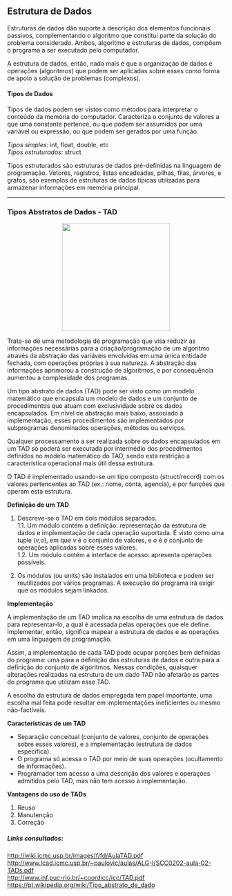 ## Estrutura de Dados

Estruturas de dados dão suporte à descrição dos elementos funcionais passivos, complementando o algoritmo que
constitui parte da solução do problema considerado. Ambos, algoritmo e estruturas de dados, compõem o programa a ser executado pelo computador.

A estrutura de dados, então, nada mais é que a organização de dados e operações (algoritmos) que podem ser aplicadas sobre esses como forma de apoio a solução de problemas (complexos).

#### Tipos de Dados

Tipos de dados podem ser vistos como métodos para interpretar o conteúdo da memória do computador. Caracteriza o conjunto de valores a que uma constante pertence, ou que podem ser assumidos por uma variável ou expressão, ou que podem ser gerados por uma função.

*Tipos simples:* int, float, double, etc   
*Tipos estruturados:* struct  

Tipos estruturados são estruturas de dados pré-definidas na linguagem de programação. Vetores, registros, listas encadeadas, pilhas, filas, árvores, e grafos, são exemplos de estruturas de dados típicas utilizadas para armazenar informações em memória principal. 
____________________
### Tipos Abstratos de Dados - TAD  

<p align="center">
    <img src="http://scp.s-scptuj.mb.edus.si/~murkos/Teorija%20in%20vaje/ROM/Interaktivni%20ra%E8unalni%9Aki%20te%E8aji/computing/cpp/cpp1/img8.gif" width="250">
</p>

Trata-se de uma metodologia de programação que visa reduzir as informações necessárias para a criação/programação de um algoritmo através da abstração das variáveis envolvidas em uma única entidade fechada, com operações próprias à sua natureza. A abstração das informações aprimorou a construção de algoritmos, e por consequência aumentou a complexidade dos programas. 

Um tipo abstrato de dados (TAD) pode ser visto como um modelo matemático que encapsula um modelo de dados e um conjunto de procedimentos que atuam com exclusividade sobre os dados encapsulados. Em nível de abstração mais baixo, associado à implementação, esses procedimentos são implementados por subprogramas denominados operações, métodos ou serviços. 

Qualquer processamento a ser realizada sobre os dados encapsulados em um TAD só poderá ser executada por intermédio dos procedimentos definidos no modelo matemático do TAD, sendo esta restrição a característica operacional mais útil dessa estrutura.

O TAD é implementado usando-se um tipo composto (struct/record) com os valores pertencentes ao TAD (ex.: nome, conta, agencia), e por funções que operam esta estrutura. 

**Definição de um TAD**

1. Descreve-se o TAD em dois módulos separados.  
   1.1. Um módulo contém a definição: representação da estrutura de dados e implementação de cada operação suportada. É visto como uma tuple (*v,o*), em que *v* é o conjunto de valores, e *o* é o conjunto de operações aplicadas sobre esses valores.  
   1.2. Um módulo contém a interface de acesso: apresenta operações possíveis.  

2. Os módulos (ou units) são instalados em uma biblioteca e podem ser reutilizados por vários programas. A execução do programa irá exigir que os módulos sejam linkados.

**Implementação**

A implementação de um TAD implica na escolha de uma estrutura de dados para representar-lo, a qual é acessada pelas operações que ele define. Implementar, então, significa mapear a estrutura de dados e as operações em uma linguagem de programação.

Assim, a implementação de cada TAD pode ocupar porções bem definidas do programa: uma para a definição das estruturas de dados e outra para a definição do conjunto de algoritmos. Nessas condições, quaisquer alterações realizadas na estrutura de um dado TAD não afetarão as partes do programa que utilizam esse TAD.

A escolha da estrutura de dados empregada tem papel importante, uma escolha mal feita pode resultar em implementações ineficientes ou mesmo não-factíveis.

**Características de um TAD**

- Separação conceitual (conjunto de valores, conjunto de operações sobre esses valores), e a implementação (estrutura de dados específica).
- O programa só acessa o TAD por meio de suas operações (ocultamento de informações).
- Programador tem acesso a uma descrição dos valores e operações admitidos pelo TAD, mas não tem acesso à implementação.

**Vantagens do uso de TADs**

1. Reuso
2. Manutenção
3. Correção


##### Links consultados:

http://wiki.icmc.usp.br/images/f/fd/AulaTAD.pdf  
http://www.lcad.icmc.usp.br/~paulovic/aulas/ALG-I/SCC0202-aula-02-TADs.pdf  
http://www.inf.puc-rio.br/~coordicc/icc/TAD.pdf  
https://pt.wikipedia.org/wiki/Tipo_abstrato_de_dado  
